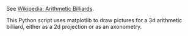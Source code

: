 See [Wikipedia: Arithmetic Billiards](https://en.wikipedia.org/wiki/Arithmetic_billiards).

This Python script uses matplotlib to draw pictures for a 3d arithmetic
billiard, either as a 2d projection or as an axonometry.
